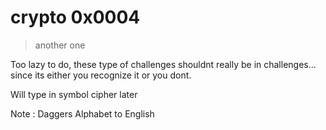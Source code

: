 # crypto 0x0004
> another one

Too lazy to do, these type of challenges shouldnt really be in challenges... since its either you recognize it or you dont. 

Will type in symbol cipher later

Note : Daggers Alphabet to English
